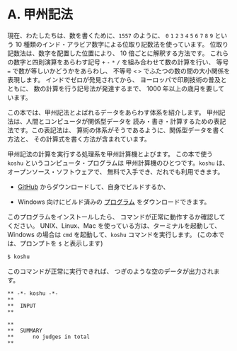 # A. 甲州記法


現在、わたしたちは、数を書くために、`1557` のように、
`0` `1` `2` `3` `4` `5` `6` `7` `8` `9` という
10 種類のインド・アラビア数字による位取り記数法を使っています。
位取り記数法は、数字を配置した位置により、
10 倍ごとに解釈する方法です。
これらの数字と四則演算をあらわす記号
`+` `-` `*` `/` を組み合わせて数の計算を行い、
等号 `=` で数が等しいかどうかをあらわし、
不等号 `<` `>` でふたつの数の間の大小関係を表現します。
インドでゼロが発見されてから、
ヨーロッパで印刷技術の普及とともに、
数の計算を行う記号法が発達するまで、
1000 年以上の歳月を要しています。

この本では、甲州記法とよばれるデータをあらわす体系を紹介します。
甲州記法は、人間とコンピュータが関係型データを
読み・書き・計算するための表記法です。この表記法は、
算術の体系がそうであるように、関係型データを書く方法と、
その計算式を書く方法が含まれています。

甲州記法の計算を実行する処理系を甲州計算機とよびます。
この本で使う `koshu` というコンピュータ・プログラムは
甲州計算機のひとつです。`koshu` は、オープンソース・ソフトウェアで、
無料で入手でき、だれでも利用できます。

- [GitHub][GitHub] からダウンロードして、自身でビルドするか、

- Windows 向けにビルド済みの [プログラム][koshu.zip] をダウンロードできます。

このプログラムをインストールしたら、
コマンドが正常に動作するか確認してください。
UNIX、Linux、Mac を使っている方は、ターミナルを起動して、
Windows の場合は `cmd` を起動して、`koshu` コマンドを実行します。
(この本では、プロンプトを `$` と表示します)

``` sh
$ koshu
```

このコマンドが正常に実行できれば、
つぎのような空のデータが出力されます。

```
** -*- koshu -*-
**  
**  INPUT
**    

**  
**  SUMMARY
**      no judges in total
**
```


[GitHub]: https://github.com/seinokatsuhiro/koshucode
[koshu.zip]: https://github.com/seinokatsuhiro/koshucode/archive/preview.zip

